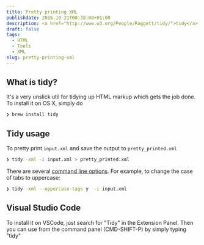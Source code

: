```yaml
---
title: Pretty printing XML
publishdate: 2015-10-21T00:38:00+01:00
description: <a href="http://www.w3.org/People/Raggett/tidy/">tidy</a> is a command line tool for formatting XML and HTML. Also available as a <a href="http://www.html-tidy.org/">Visual Studio Code Extension</a>
draft: false
tags:
  - HTML
  - Tools
  - XML
slug: pretty-printing-xml
---
```


## What is tidy?

It's a very unslick util for tidying up HTML markup which gets the job done. To install it on OS X, simply do

```bash
❯ brew install tidy

```

## Tidy usage

To pretty print `input.xml` and save the output to `pretty_printed.xml`

```bash
❯ tidy -xml -i input.xml > pretty_printed.xml

```

There are several [command line options](http://tidy.sourceforge.net/docs/quickref.html#break-before-br). For example, to change the case of tabs to uppercase:

```bash
❯ tidy -xml --uppercase-tags y  -i input.xml

```

## Visual Studio Code

To install it on VSCode, just search for "Tidy" in the Extension Panel. Then you can use from the command panel (CMD-SHIFT-P) by simply typing "tidy"
